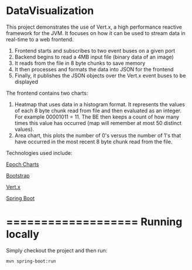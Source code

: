 # DataVisualization
This project demonstrates the use of Vert.x, a high performance reactive framework for the JVM. It focuses on how it can be used to stream data in real-time to a web frontend.

1. Frontend starts and subscribes to two event buses on a given port
1. Backend begins to read a 4MB input file (binary data of an image)
2. It reads from the file in 8 byte chunks to save memory
3. It then processes and formats the data into JSON for the frontend
4. Finally, it publishes the JSON objects over the Vert.x event buses to be displayed

The frontend contains two charts: 

1. Heatmap that uses data in a histogram format. It represents the values of each 8 byte chunk read from file and then evaluated as an integer. For example 00001011 = 11. The BE then keeps a count of how many times this value has occurred (map will remember at most 50 distinct values).
2. Area chart, this plots the number of 0's versus the number of 1's that have occurred in the most recent 8 byte chunk read from the file. 

Technologies used include:

[Epoch Charts](https://fastly.github.io/epoch/) 

[Bootstrap](http://getbootstrap.com/) 

[Vert.x](http://vertx.io/) 

[Spring Boot](http://projects.spring.io/spring-boot/) 

===================
Running locally
===================

Simply checkout the project and then run:

```mvn spring-boot:run``` 
